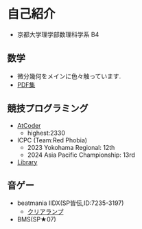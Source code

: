 # 自己紹介

- 京都大学理学部数理科学系 B4

## 数学
- 微分幾何をメインに色々触っています.
- [PDF集](math/index.md)

## 競技プログラミング

- [AtCoder](https://atcoder.jp/users/TKO)
    - highest:2330
- ICPC (Team:Red Phobia)
    - 2023 Yokohama Regional: 12th
    - 2024 Asia Pacific Championship: 13rd
- [Library](https://tko919.github.io/library/)

## 音ゲー
- beatmania IIDX(SP皆伝,ID:7235-3197)
    - [クリアランプ](https://sp12.iidx.app/sheets/7235-3197/hard)
- BMS(SP★07)